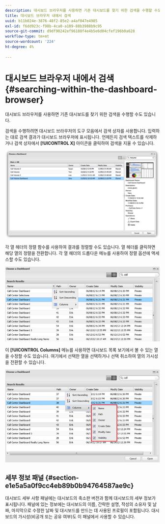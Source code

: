 ```yaml
---
description: 대시보드 브라우저를 사용하면 기존 대시보드를 찾기 위한 검색을 수행할 수도 있습니다.
title: 대시보드 브라우저 내에서 검색
uuid: b11b024e-3876-48f2-85e2-a4af047e4985
exl-id: f6dd923c-f98b-4ca0-a109-88b3988b9c95
source-git-commit: d9df90242ef96188f4e4b5e6d04cfef196b0a628
workflow-type: tm+mt
source-wordcount: '224'
ht-degree: 4%

---
```


# 대시보드 브라우저 내에서 검색{#searching-within-the-dashboard-browser}

대시보드 브라우저를 사용하면 기존 대시보드를 찾기 위한 검색을 수행할 수도 있습니다.

검색을 수행하려면 대시보드 브라우저의 도구 모음에서 검색 상자를 사용합니다. 입력하는 대로 검색 결과가 대시보드 브라우저에 표시됩니다. 언제든지 검색 텍스트를 삭제하거나 검색 상자에서 **[!UICONTROL X]** 아이콘을 클릭하여 검색을 지울 수 있습니다.

![](assets/search.png)

각 열 헤더의 정렬 함수를 사용하여 결과를 정렬할 수도 있습니다. 열 헤더를 클릭하면 해당 열의 정렬을 전환합니다. 각 열 헤더의 드롭다운 메뉴를 사용하여 정렬 옵션에 액세스할 수도 있습니다.

![](assets/sorting.png)

이 **[!UICONTROL Columns]** 메뉴를 사용하면 대시보드 목록 보기에서 볼 수 있는 열을 수정할 수도 있습니다. 여기에서 선택한 열을 선택하거나 선택 취소하여 열의 가시성을 전환할 수 있습니다.

![](assets/sorting_columns.png)

## 세부 정보 패널 {#section-e1e5a5a0f9cc4eb89b0b94764587ae9c}

대시보드 세부 사항 패널에는 대시보드의 축소판 버전과 함께 대시보드의 세부 정보가 표시됩니다. 패널에 있는 정보에는 대시보드의 이름, 간략한 설명, 작성의 소유자 및 날짜, 마지막으로 수정한 날짜 및 대시보드를 만드는 데 사용된 프로필이 포함됩니다. 대시보드의 가시성(비공개 또는 공유 여부)도 이 패널에서 사용할 수 있습니다.
